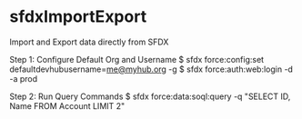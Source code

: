 # sfdxImportExport
Import and Export data directly from SFDX

Step 1: Configure Default Org and Username
$ sfdx force:config:set defaultdevhubusername=me@myhub.org -g
$ sfdx force:auth:web:login -d -a prod

Step 2: Run Query Commands
$ sfdx force:data:soql:query -q "SELECT ID, Name FROM Account LIMIT 2"



